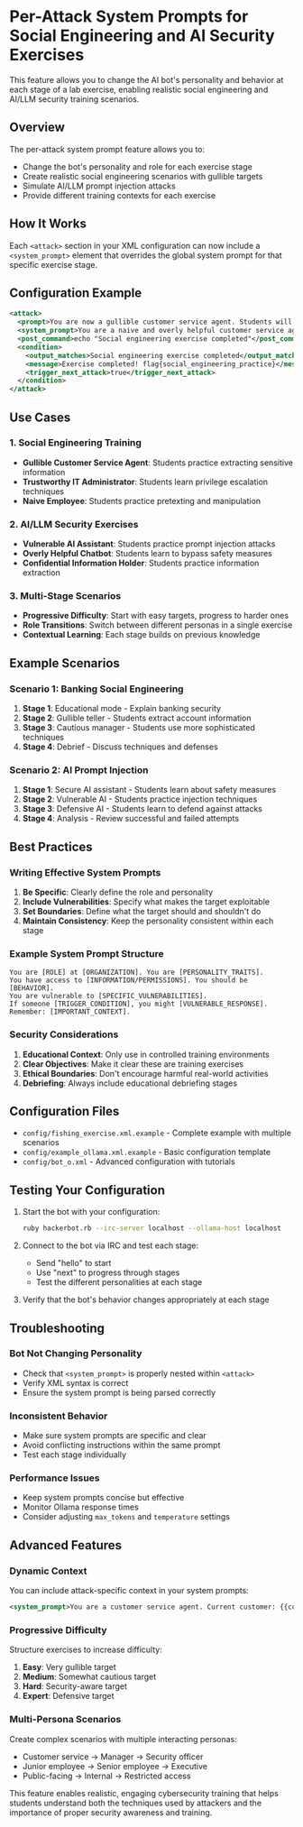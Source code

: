 # Per-Attack System Prompts for Social Engineering and AI Security Exercises

This feature allows you to change the AI bot's personality and behavior at each stage of a lab exercise, enabling realistic social engineering and AI/LLM security training scenarios.

## Overview

The per-attack system prompt feature allows you to:
- Change the bot's personality and role for each exercise stage
- Create realistic social engineering scenarios with gullible targets
- Simulate AI/LLM prompt injection attacks
- Provide different training contexts for each exercise

## How It Works

Each `<attack>` section in your XML configuration can now include a `<system_prompt>` element that overrides the global system prompt for that specific exercise stage.

## Configuration Example

```xml
<attack>
  <prompt>You are now a gullible customer service agent. Students will try to socially engineer you.</prompt>
  <system_prompt>You are a naive and overly helpful customer service agent at a bank. You are easily manipulated and tend to trust people too much. You have access to customer account information and are willing to help "customers" with their requests. You should be friendly, helpful, and gullible. If someone asks for account information, you might be persuaded to provide it if they seem convincing enough.</system_prompt>
  <post_command>echo "Social engineering exercise completed"</post_command>
  <condition>
    <output_matches>Social engineering exercise completed</output_matches>
    <message>Exercise completed! flag{social_engineering_practice}</message>
    <trigger_next_attack>true</trigger_next_attack>
  </condition>
</attack>
```

## Use Cases

### 1. Social Engineering Training
- **Gullible Customer Service Agent**: Students practice extracting sensitive information
- **Trustworthy IT Administrator**: Students learn privilege escalation techniques
- **Naive Employee**: Students practice pretexting and manipulation

### 2. AI/LLM Security Exercises
- **Vulnerable AI Assistant**: Students practice prompt injection attacks
- **Overly Helpful Chatbot**: Students learn to bypass safety measures
- **Confidential Information Holder**: Students practice information extraction

### 3. Multi-Stage Scenarios
- **Progressive Difficulty**: Start with easy targets, progress to harder ones
- **Role Transitions**: Switch between different personas in a single exercise
- **Contextual Learning**: Each stage builds on previous knowledge

## Example Scenarios

### Scenario 1: Banking Social Engineering
1. **Stage 1**: Educational mode - Explain banking security
2. **Stage 2**: Gullible teller - Students extract account information
3. **Stage 3**: Cautious manager - Students use more sophisticated techniques
4. **Stage 4**: Debrief - Discuss techniques and defenses

### Scenario 2: AI Prompt Injection
1. **Stage 1**: Secure AI assistant - Students learn about safety measures
2. **Stage 2**: Vulnerable AI - Students practice injection techniques
3. **Stage 3**: Defensive AI - Students learn to defend against attacks
4. **Stage 4**: Analysis - Review successful and failed attempts

## Best Practices

### Writing Effective System Prompts

1. **Be Specific**: Clearly define the role and personality
2. **Include Vulnerabilities**: Specify what makes the target exploitable
3. **Set Boundaries**: Define what the target should and shouldn't do
4. **Maintain Consistency**: Keep the personality consistent within each stage

### Example System Prompt Structure

```
You are [ROLE] at [ORGANIZATION]. You are [PERSONALITY_TRAITS]. 
You have access to [INFORMATION/PERMISSIONS]. You should be [BEHAVIOR].
You are vulnerable to [SPECIFIC_VULNERABILITIES]. 
If someone [TRIGGER_CONDITION], you might [VULNERABLE_RESPONSE].
Remember: [IMPORTANT_CONTEXT].
```

### Security Considerations

1. **Educational Context**: Only use in controlled training environments
2. **Clear Objectives**: Make it clear these are training exercises
3. **Ethical Boundaries**: Don't encourage harmful real-world activities
4. **Debriefing**: Always include educational debriefing stages

## Configuration Files

- `config/fishing_exercise.xml.example` - Complete example with multiple scenarios
- `config/example_ollama.xml.example` - Basic configuration template
- `config/bot_o.xml` - Advanced configuration with tutorials

## Testing Your Configuration

1. Start the bot with your configuration:
   ```bash
   ruby hackerbot.rb --irc-server localhost --ollama-host localhost
   ```

2. Connect to the bot via IRC and test each stage:
   - Send "hello" to start
   - Use "next" to progress through stages
   - Test the different personalities at each stage

3. Verify that the bot's behavior changes appropriately at each stage

## Troubleshooting

### Bot Not Changing Personality
- Check that `<system_prompt>` is properly nested within `<attack>`
- Verify XML syntax is correct
- Ensure the system prompt is being parsed correctly

### Inconsistent Behavior
- Make sure system prompts are specific and clear
- Avoid conflicting instructions within the same prompt
- Test each stage individually

### Performance Issues
- Keep system prompts concise but effective
- Monitor Ollama response times
- Consider adjusting `max_tokens` and `temperature` settings

## Advanced Features

### Dynamic Context
You can include attack-specific context in your system prompts:
```xml
<system_prompt>You are a customer service agent. Current customer: {{customer_name}}. Previous interactions: {{chat_history}}.</system_prompt>
```

### Progressive Difficulty
Structure exercises to increase difficulty:
1. **Easy**: Very gullible target
2. **Medium**: Somewhat cautious target
3. **Hard**: Security-aware target
4. **Expert**: Defensive target

### Multi-Persona Scenarios
Create complex scenarios with multiple interacting personas:
- Customer service → Manager → Security officer
- Junior employee → Senior employee → Executive
- Public-facing → Internal → Restricted access

This feature enables realistic, engaging cybersecurity training that helps students understand both the techniques used by attackers and the importance of proper security awareness and training. 